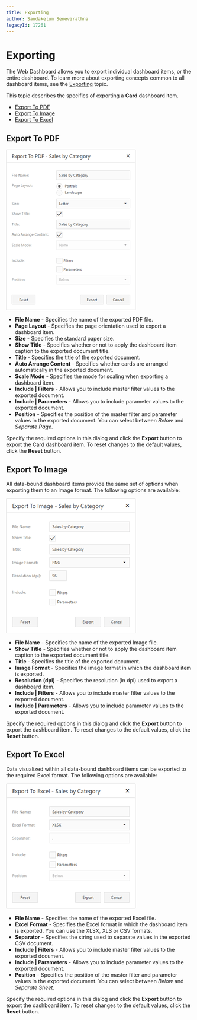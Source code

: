 ```yaml
---
title: Exporting
author: Sandakelum Senevirathna
legacyId: 17261
---
```

# Exporting
The Web Dashboard allows you to export individual dashboard items, or the entire dashboard. To learn more about exporting concepts common to all dashboard items, see the [Exporting](../../exporting.md) topic.

This topic describes the specifics of exporting a **Card** dashboard item.
* [Export To PDF](#export-to-pdf)
* [Export To Image](#export-to-image)
* [Export To Excel](#export-to-excel)

## <a name="export-to-pdf"/>Export To PDF
![ExportToPdfDialog_PiesWeb](../../../../images/img22954.png)
* **File Name** - Specifies the name of the exported PDF file.
* **Page Layout** - Specifies the page orientation used to export a dashboard item.
* **Size** - Specifies the standard paper size.
* **Show Title** - Specifies whether or not to apply the dashboard item caption to the exported document title.
* **Title** - Specifies the title of the exported document.
* **Auto Arrange Content** - Specifies whether cards are arranged automatically in the exported document.
* **Scale Mode** - Specifies the mode for scaling when exporting a dashboard item.
* **Include | Filters** - Allows you to include master filter values to the exported document.
* **Include | Parameters** - Allows you to include parameter values to the exported document.
* **Position** - Specifies the position of the master filter and parameter values in the exported document. You can select between _Below_ and _Separate Page_.

Specify the required options in this dialog and click the **Export** button to export the Card dashboard item. To reset changes to the default values, click the **Reset** button.

## <a name="export-to-image"/>Export To Image
All data-bound dashboard items provide the same set of options when exporting them to an Image format. The following options are available:

![ExportToImageDialog_ChartWeb](../../../../images/img22926.png)
* **File Name** - Specifies the name of the exported Image file.
* **Show Title** - Specifies whether or not to apply the dashboard item caption to the exported document title.
* **Title** - Specifies the title of the exported document.
* **Image Format** - Specifies the image format in which the dashboard item is exported.
* **Resolution (dpi)** - Specifies the resolution (in dpi) used to export a dashboard item.
* **Include | Filters** - Allows you to include master filter values to the exported document.
* **Include | Parameters** - Allows you to include parameter values to the exported document.

Specify the required options in this dialog and click the **Export** button to export the dashboard item. To reset changes to the default values, click the **Reset** button.

## <a name="export-to-excel"/>Export To Excel
Data visualized within all data-bound dashboard items can be exported to the required Excel format. The following options are available:

![ExportToExcelDialog_Web](../../../../images/img121026.png)
* **File Name** - Specifies the name of the exported Excel file.
* **Excel Format** - Specifies the Excel format in which the dashboard item is exported. You can use the XLSX, XLS or CSV formats.
* **Separator** - Specifies the string used to separate values in the exported CSV document.
* **Include | Filters** - Allows you to include master filter values to the exported document.
* **Include | Parameters** - Allows you to include parameter values to the exported document.
* **Position** - Specifies the position of the master filter and parameter values in the exported document. You can select between _Below_ and _Separate Sheet_.

Specify the required options in this dialog and click the **Export** button to export the dashboard item. To reset changes to the default values, click the **Reset** button.